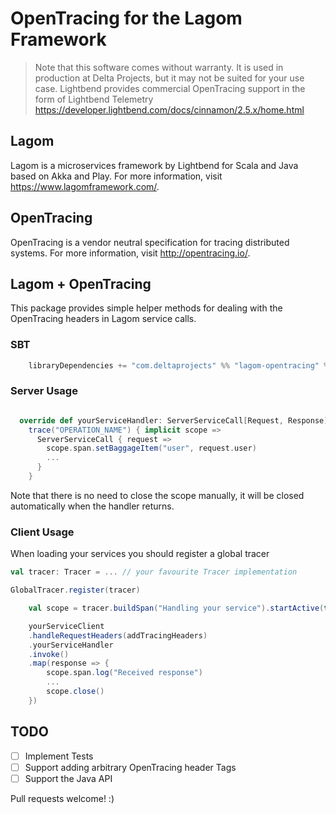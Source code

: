 # OpenTracing for the Lagom Framework

> Note that this software comes without warranty. It is used in production at Delta Projects, but it may not be suited for your use case.
> Lightbend provides commercial OpenTracing support in the form of Lightbend Telemetry https://developer.lightbend.com/docs/cinnamon/2.5.x/home.html

## Lagom

Lagom is a microservices framework by Lightbend for Scala and Java based on Akka and Play. For more information, visit https://www.lagomframework.com/.

## OpenTracing

OpenTracing is a vendor neutral specification for tracing distributed systems. For more information, visit http://opentracing.io/.

## Lagom + OpenTracing

This package provides simple helper methods for dealing with the OpenTracing headers in Lagom service calls.

### SBT

```sbt
    libraryDependencies += "com.deltaprojects" %% "lagom-opentracing" % "0.1.0"
```

### Server Usage
```scala

  override def yourServiceHandler: ServerServiceCall[Request, Response] =
    trace("OPERATION_NAME") { implicit scope =>
      ServerServiceCall { request =>
        scope.span.setBaggageItem("user", request.user)
        ...
      }
    }

```

Note that there is no need to close the scope manually, it will be closed automatically when the handler returns.

### Client Usage
When loading your services you should register a global tracer
```scala
val tracer: Tracer = ... // your favourite Tracer implementation

GlobalTracer.register(tracer)
```

```scala
    val scope = tracer.buildSpan("Handling your service").startActive(true)

    yourServiceClient
    .handleRequestHeaders(addTracingHeaders)
    .yourServiceHandler
    .invoke()
    .map(response => {
        scope.span.log("Received response")
        ...
        scope.close()
    })
```

## TODO
- [ ] Implement Tests
- [ ] Support adding arbitrary OpenTracing header Tags
- [ ] Support the Java API

Pull requests welcome! :)